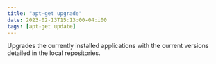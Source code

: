 ```yaml
---
title: "apt-get upgrade"
date: 2023-02-13T15:13:00-04:i00
tags: [apt-get update]
---
```

Upgrades the currently installed applications with the current versions detailed in the local repositories.